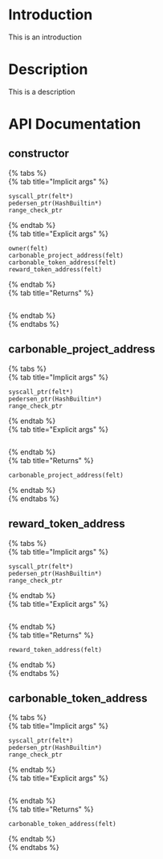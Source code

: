 



# Introduction


This is an introduction


# Description


This is a description


# API Documentation

## constructor




  
{% tabs %}  
{% tab title="Implicit args" %}

```cairo
syscall_ptr(felt*)
pedersen_ptr(HashBuiltin*)
range_check_ptr
```  
{% endtab %}  
{% tab title="Explicit args" %}

```cairo
owner(felt)
carbonable_project_address(felt)
carbonable_token_address(felt)
reward_token_address(felt)

```  
{% endtab %}  
{% tab title="Returns" %}

```cairo

```  
{% endtab %}  
{% endtabs %}


## carbonable_project_address




  
{% tabs %}  
{% tab title="Implicit args" %}

```cairo
syscall_ptr(felt*)
pedersen_ptr(HashBuiltin*)
range_check_ptr
```  
{% endtab %}  
{% tab title="Explicit args" %}

```cairo

```  
{% endtab %}  
{% tab title="Returns" %}

```cairo
carbonable_project_address(felt)
```  
{% endtab %}  
{% endtabs %}


## reward_token_address




  
{% tabs %}  
{% tab title="Implicit args" %}

```cairo
syscall_ptr(felt*)
pedersen_ptr(HashBuiltin*)
range_check_ptr
```  
{% endtab %}  
{% tab title="Explicit args" %}

```cairo

```  
{% endtab %}  
{% tab title="Returns" %}

```cairo
reward_token_address(felt)
```  
{% endtab %}  
{% endtabs %}


## carbonable_token_address




  
{% tabs %}  
{% tab title="Implicit args" %}

```cairo
syscall_ptr(felt*)
pedersen_ptr(HashBuiltin*)
range_check_ptr
```  
{% endtab %}  
{% tab title="Explicit args" %}

```cairo

```  
{% endtab %}  
{% tab title="Returns" %}

```cairo
carbonable_token_address(felt)
```  
{% endtab %}  
{% endtabs %}

